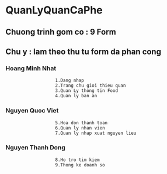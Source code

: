 # QuanLyQuanCaPhe

## Chuong trinh gom co : 9 Form 
## Chu y : lam theo thu tu form da phan cong
                   
         
###  Hoang Minh Nhat 
                       1.Dang nhap
                       2.Trang chu gioi thieu quan
                       3.Quan Ly thong tin Food
                       4.Quan ly ban an                   
### Nguyen Quoc Viet
                       5.Hoa don thanh toan
                       6.Quan ly nhan vien
                       7.Quan ly nhap xuat nguyen lieu
       
### Nguyen Thanh Dong
                       8.Ho tro tim kiem
                       9.Thong ke doanh so
         
